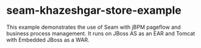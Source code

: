 # seam-khazeshgar-store-example
This example demonstrates the use of Seam with jBPM pageflow and business process management. It runs on JBoss AS as an EAR and Tomcat with Embedded JBoss as a WAR.
